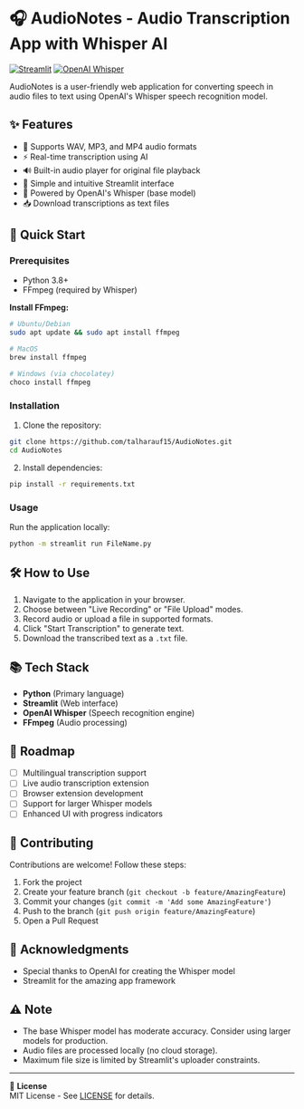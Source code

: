 # 🎧 AudioNotes - Audio Transcription App with Whisper AI

[![Streamlit](https://img.shields.io/badge/Streamlit-FF4B4B?style=for-the-badge&logo=Streamlit&logoColor=white)](https://streamlit.io/)
[![OpenAI Whisper](https://img.shields.io/badge/OpenAI_Whisper-412991?style=for-the-badge&logo=openai&logoColor=white)](https://openai.com/research/whisper)

AudioNotes is a user-friendly web application for converting speech in audio files to text using OpenAI's Whisper speech recognition model.


## ✨ Features

- 🎵 Supports WAV, MP3, and MP4 audio formats
- ⚡ Real-time transcription using AI
- 🔊 Built-in audio player for original file playback
- 🎨 Simple and intuitive Streamlit interface
- 🤖 Powered by OpenAI's Whisper (base model)
- 📥 Download transcriptions as text files

## 🚀 Quick Start

### Prerequisites

- Python 3.8+
- FFmpeg (required by Whisper)

**Install FFmpeg:**
```bash
# Ubuntu/Debian
sudo apt update && sudo apt install ffmpeg

# MacOS
brew install ffmpeg

# Windows (via chocolatey)
choco install ffmpeg
```

### Installation

1. Clone the repository:
```bash
git clone https://github.com/talharauf15/AudioNotes.git
cd AudioNotes
```

2. Install dependencies:
```bash
pip install -r requirements.txt
```

### Usage

Run the application locally:
```bash
python -m streamlit run FileName.py
```

## 🛠️ How to Use

1. Navigate to the application in your browser.
2. Choose between "Live Recording" or "File Upload" modes.
3. Record audio or upload a file in supported formats.
4. Click "Start Transcription" to generate text.
5. Download the transcribed text as a `.txt` file.

## 📚 Tech Stack

- **Python** (Primary language)
- **Streamlit** (Web interface)
- **OpenAI Whisper** (Speech recognition engine)
- **FFmpeg** (Audio processing)

## 🌟 Roadmap

- [ ] Multilingual transcription support
- [ ] Live audio transcription extension
- [ ] Browser extension development
- [ ] Support for larger Whisper models
- [ ] Enhanced UI with progress indicators

## 🤝 Contributing

Contributions are welcome! Follow these steps:

1. Fork the project
2. Create your feature branch (`git checkout -b feature/AmazingFeature`)
3. Commit your changes (`git commit -m 'Add some AmazingFeature'`)
4. Push to the branch (`git push origin feature/AmazingFeature`)
5. Open a Pull Request

## 🙏 Acknowledgments

- Special thanks to OpenAI for creating the Whisper model
- Streamlit for the amazing app framework

## ⚠️ Note

- The base Whisper model has moderate accuracy. Consider using larger models for production.
- Audio files are processed locally (no cloud storage).
- Maximum file size is limited by Streamlit's uploader constraints.

---

📄 **License**  
MIT License - See [LICENSE](LICENSE) for details.
